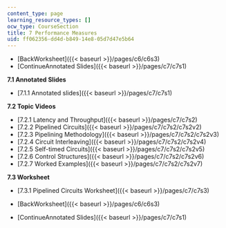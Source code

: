 ```yaml
---
content_type: page
learning_resource_types: []
ocw_type: CourseSection
title: 7 Performance Measures
uid: ff062356-dd4d-b849-14e8-05d7d47e5b64
---
```


*   [BackWorksheet]({{< baseurl >}}/pages/c6/c6s3)
*   [ContinueAnnotated Slides]({{< baseurl >}}/pages/c7/c7s1)

**7.1 Annotated Slides**

*   [7.1.1 Annotated slides]({{< baseurl >}}/pages/c7/c7s1)

**7.2 Topic Videos**

*   [7.2.1 Latency and Throughput]({{< baseurl >}}/pages/c7/c7s2)
*   [7.2.2 Pipelined Circuits]({{< baseurl >}}/pages/c7/c7s2/c7s2v2)
*   [7.2.3 Pipelining Methodology]({{< baseurl >}}/pages/c7/c7s2/c7s2v3)
*   [7.2.4 Circuit Interleaving]({{< baseurl >}}/pages/c7/c7s2/c7s2v4)
*   [7.2.5 Self-timed Circuits]({{< baseurl >}}/pages/c7/c7s2/c7s2v5)
*   [7.2.6 Control Structures]({{< baseurl >}}/pages/c7/c7s2/c7s2v6)
*   [7.2.7 Worked Examples]({{< baseurl >}}/pages/c7/c7s2/c7s2v7)

**7.3 Worksheet**

*   [7.3.1 Pipelined Circuits Worksheet]({{< baseurl >}}/pages/c7/c7s3)

*   [BackWorksheet]({{< baseurl >}}/pages/c6/c6s3)
*   [ContinueAnnotated Slides]({{< baseurl >}}/pages/c7/c7s1)
